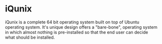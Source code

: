 # iQunix
iQunix is a complete 64 bit operating system built on top of Ubuntu operating system. It's unique design offers a "bare-bone", operating system in which almost nothing is pre-installed so that the end user can decide what should be installed.
